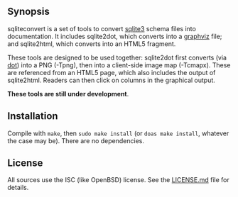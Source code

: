 ## Synopsis

sqliteconvert is a set of tools to convert
[sqlite3](https://www.sqlite.org/) schema files into documentation.
It includes sqlite2dot, which converts into a
[graphviz](http://www.graphviz.org) file; and sqlite2html, which
converts into an HTML5 fragment.

These tools are designed to be used together: sqlite2dot first converts
(via [dot](http://graphviz.org/pdf/dotguide.pdf)) into a PNG (-Tpng),
then into a client-side image map (-Tcmapx).  These are referenced from
an HTML5 page, which also includes the output of sqlite2html.  Readers
can then click on columns in the graphical output.

**These tools are still under development**.

## Installation

Compile with `make`, then `sudo make install` (or `doas make install`,
whatever the case may be).
There are no dependencies.

## License

All sources use the ISC (like OpenBSD) license.
See the [LICENSE.md](LICENSE.md) file for details.
